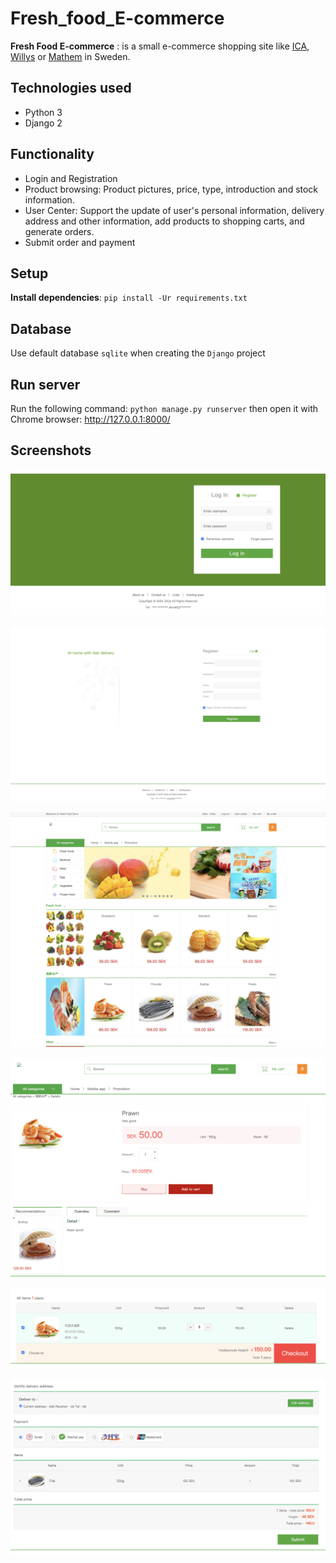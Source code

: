 # Fresh_food_E-commerce
**Fresh Food E-commerce** : is a small e-commerce shopping site like [ICA](https://handla.ica.se), [Willys](https://www.willys.se) or [Mathem](https://www.mathem.se) in Sweden. 

## Technologies used 
 - Python 3
 - Django 2 

## Functionality
- Login and Registration
- Product browsing: Product pictures, price, type, introduction and stock information.
- User Center: Support the update of user's personal information, delivery address and other information, add products to shopping carts, and generate orders.
- Submit order and payment

## Setup
**Install dependencies**: `pip install -Ur requirements.txt`

## Database
Use default database `sqlite` when creating the `Django` project

## Run server

Run the following command: 
`python manage.py runserver` then open it with Chrome browser: http://127.0.0.1:8000/ 

## Screenshots

![screenshot1](screenshots/screenshot1.png)

![screenshot2](screenshots/screenshot2.png)

![screenshot3](screenshots/screenshot3.png)

![screenshot4](screenshots/screenshot4.png)

![screenshot5](screenshots/screenshot5.png)

![screenshot6](screenshots/screenshot6.png)
